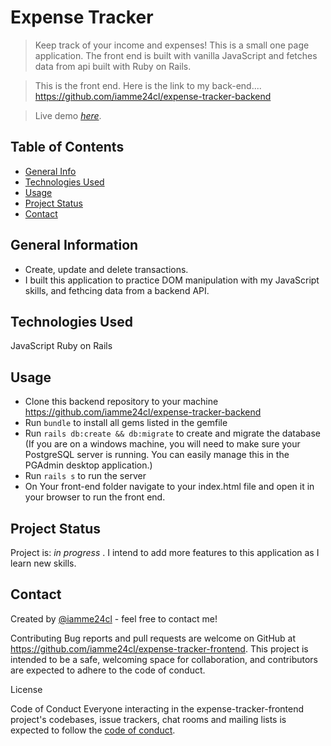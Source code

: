 # Expense Tracker
> Keep track of your income and expenses!
  This is a small one page application. The front end is built with vanilla JavaScript and fetches data from api built with Ruby on Rails.

> This is the front end.
  Here is the link to my back-end....
  https://github.com/iamme24cl/expense-tracker-backend

> Live demo [_here_](https://www.loom.com/share/84dfa2a1fc534df6a8b1349f00de3ec9). 

## Table of Contents
* [General Info](#general-information)
* [Technologies Used](#technologies-used)
* [Usage](#usage)
* [Project Status](#project-status)
* [Contact](#contact)

## General Information
- Create, update and delete transactions.
- I built this application to practice DOM manipulation with my JavaScript skills, and fethcing data from a backend API.

## Technologies Used
JavaScript
Ruby on Rails

## Usage
* Clone this backend repository to your machine    https://github.com/iamme24cl/expense-tracker-backend
* Run `bundle` to install all gems listed in the gemfile
* Run `rails db:create && db:migrate` to create and migrate the database (If you are on a windows machine, you will need to make sure your PostgreSQL server is running. You can easily manage this in the PGAdmin desktop application.)
* Run `rails s` to run the server
* On Your front-end folder navigate to your index.html file and open it in your browser to run the front end.

## Project Status
Project is: _in progress_ . I intend to add more features to this application as I learn new skills.

## Contact
Created by [@iamme24cl](https://github.com/iamme24cl) - feel free to contact me!

Contributing Bug reports and pull requests are welcome on GitHub at https://github.com/iamme24cl/expense-tracker-frontend. This project is intended to be a safe, welcoming space for collaboration, and contributors are expected to adhere to the code of conduct.

License

Code of Conduct
Everyone interacting in the expense-tracker-frontend project's codebases, issue trackers, chat rooms and mailing lists is expected to follow the 
[code of conduct](https://github.com/iamme24cl/expense-tracker-frontend/blob/main/CODE_OF_CONDUCT.md).

